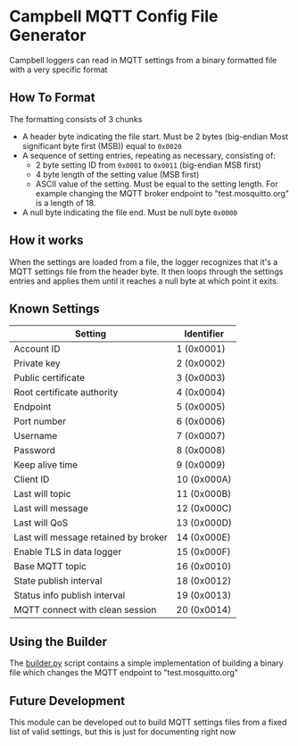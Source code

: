 # Campbell MQTT Config File Generator

Campbell loggers can read in MQTT settings from a binary formatted file with a very specific format

## How To Format
The formatting consists of 3 chunks
* A header byte indicating the file start. Must be 2 bytes (big-endian Most significant byte first (MSB)) equal to `0x0020`
* A sequence of setting entries, repeating as necessary, consisting of:
    * 2 byte setting ID from `0x0001` to `0x0011` (big-endian MSB first)
    * 4 byte length of the setting value (MSB first)
    * ASCII value of the setting. Must be equal to the setting length. For example changing the MQTT broker endpoint to "test.mosquitto.org" is a length of 18.
* A null byte indicating the file end. Must be null byte `0x0000`

## How it works
When the settings are loaded from a file, the logger recognizes that it's a MQTT settings file from the header byte. It then loops through the settings entries and applies them until it reaches a null byte at which point it exits.

## Known Settings
|Setting | Identifier |
|-|-|
|Account ID | 1 (0x0001) |
| Private key | 2 (0x0002) |
| Public certificate | 3 (0x0003) |
| Root certificate authority | 4 (0x0004) |
| Endpoint | 5 (0x0005) |
| Port number | 6 (0x0006) |
| Username | 7 (0x0007) |
| Password | 8 (0x0008) |
| Keep alive time | 9 (0x0009) |
| Client ID | 10 (0x000A) |
| Last will topic | 11 (0x000B) |
| Last will message | 12 (0x000C) |
| Last will QoS | 13 (0x000D) |
| Last will message retained by broker | 14 (0x000E) |
| Enable TLS in data logger | 15 (0x000F) |
| Base MQTT topic | 16 (0x0010) |
| State publish interval | 18 (0x0012) |
| Status info publish interval | 19 (0x0013) |
| MQTT connect with clean session | 20 (0x0014) |

## Using the Builder

The [builder.py](builder.py) script contains a simple implementation of building a binary file which changes the MQTT endpoint to "test.mosquitto.org"

## Future Development
This module can be developed out to build MQTT settings files from a fixed list of valid settings, but this is just for documenting right now
